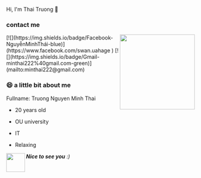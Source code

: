 Hi, I'm Thai Truong 🤗

### contact me
<img align='right' src="https://media.giphy.com/media/2hw8p8TpG8CgvuQOCT/giphy.gif" width="200">
[![](https://img.shields.io/badge/Facebook-NguyễnMinhThái-blue)](https://www.facebook.com/swan.uahage )
[![](https://img.shields.io/badge/Gmail-minthai222%40gmail.com-green)](mailto:minthai222@gmail.com)

### 😄 a little bit about me
Fullname: Truong Nguyen Minh Thai

* 20 years old
- OU university
+ IT
* Relaxing

<div>
<img align= 'left' src="https://media.giphy.com/media/bcKmIWkUMCjVm/giphy.gif" width="50"> <em><b> Nice to see you</b></b> :)</em>
</div>
